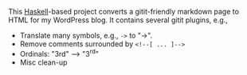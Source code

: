 This [Haskell](http://haskell.org)-based project converts a gitit-friendly markdown page to HTML for my WordPress blog. It contains several gitit plugins, e.g.,

*   Translate many symbols, e.g., `->` to "→".
*   Remove comments surrounded by `<!--[ ... ]-->`
*   Ordinals: "3rd" --> "3<sup>rd</sup>"
*   Misc clean-up

